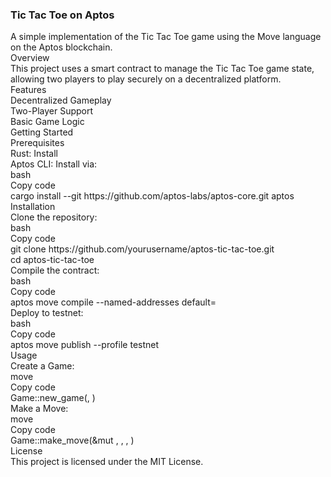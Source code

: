 <h3>Tic Tac Toe on Aptos</h4>
A simple implementation of the Tic Tac Toe game using the Move language on the Aptos blockchain.
<br>
Overview
<br>
This project uses a smart contract to manage the Tic Tac Toe game state, allowing two players to play securely on a decentralized platform.
<br>
Features
<br>
Decentralized Gameplay
<br>
Two-Player Support
<br>
Basic Game Logic
<br>
Getting Started
<br>
Prerequisites
<br>
Rust: Install
<br>
Aptos CLI: Install via:
<br>
bash
<br>
Copy code
<br>
cargo install --git https://github.com/aptos-labs/aptos-core.git aptos
<br>
Installation
<br>
Clone the repository:
<br>
bash
<br>
Copy code
<br>
git clone https://github.com/yourusername/aptos-tic-tac-toe.git
<br>
cd aptos-tic-tac-toe
<br>
Compile the contract:
<br>
bash
<br>
Copy code
<br>
aptos move compile --named-addresses default=<your_address>
  <br>
Deploy to testnet:
<br>
bash
  <br>
Copy code
  <br>
aptos move publish --profile testnet
  <br>
Usage
  <br>
Create a Game:
<br>
move
  <br>
Copy code
  <br>
Game::new_game(<player1_address>, <player2_address>)
  <br>
Make a Move:
<br>
move
  <br>
Copy code
  <br>
Game::make_move(&mut <game_instance>, <row>, <col>, <player_address>)
  <br>
License
  <br>
This project is licensed under the MIT License.
<br>

